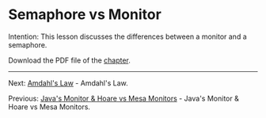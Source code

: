 # Semaphore vs Monitor

Intention: This lesson discusses the differences between a monitor and a semaphore.

Download the PDF file of the [chapter](chapter_13.pdf).

<hr>

Next: [Amdahl's Law](chapter_14.md "Amdahl's Law") - Amdahl's Law.

Previous: [Java's Monitor & Hoare vs Mesa Monitors](chapter_12.md "Java's Monitor & Hoare vs Mesa Monitors") - 
Java's Monitor & Hoare vs Mesa Monitors.